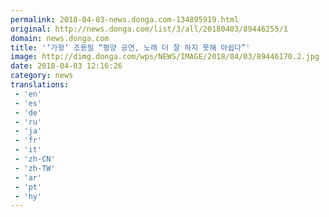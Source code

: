 ```yaml
---
permalink: 2018-04-03-news.donga.com-134895919.html
original: http://news.donga.com/list/3/all/20180403/89446255/1
domain: news.donga.com
title: '‘가왕’ 조용필 “평양 공연, 노래 더 잘 하지 못해 아쉽다”'
image: http://dimg.donga.com/wps/NEWS/IMAGE/2018/04/03/89446170.2.jpg
date: 2018-04-03 12:16:26
category: news
translations: 
 - 'en'
 - 'es'
 - 'de'
 - 'ru'
 - 'ja'
 - 'fr'
 - 'it'
 - 'zh-CN'
 - 'zh-TW'
 - 'ar'
 - 'pt'
 - 'hy'
---
```


